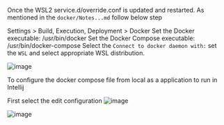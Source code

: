 Once the WSL2 service.d/override.conf is updated and restarted. As mentioned in the `docker/Notes...md` follow below step


Settings > Build, Execution, Deployment > Docker 
 Set the Docker executable: /usr/bin/docker
 Set the Docker Compose executable: /usr/bin/docker-compose
 Select the `Connect to docker daemon with:` set the `WSL` and select appropriate WSL distribution.

![image](https://github.com/user-attachments/assets/1795bc37-22e2-45fc-bdfb-bfb55c553bd1)

To configure the docker compose file from local as a application to run in Intellij

First select the edit configuration
![image](https://github.com/user-attachments/assets/939ba539-7f64-4c9f-81aa-7dc99ff76554)


![image](https://github.com/user-attachments/assets/2ceb5a1f-f6a9-4ae8-b1d8-7fc359e59b18)
